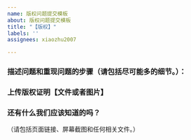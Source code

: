 ```yaml
---
name: 版权问题提交模板
about: 版权问题提交模板
title: "【版权】"
labels: ''
assignees: xiaozhu2007

---
```


### 描述问题和重现问题的步骤（请包括尽可能多的细节。）：





### 上传版权证明【文件或者图片】



### 还有什么我们应该知道的吗？

（请包括页面链接、屏幕截图和任何相关文件。）
